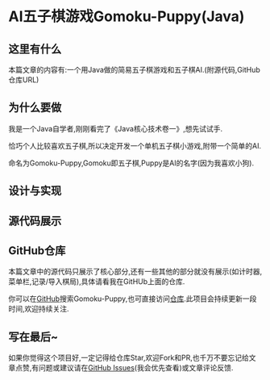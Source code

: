 ﻿# AI五子棋游戏Gomoku-Puppy(Java)

## 这里有什么

本篇文章的内容有:一个用Java做的简易五子棋游戏和五子棋AI.(附源代码,GitHub仓库URL)

## 为什么要做

我是一个Java自学者,刚刚看完了《Java核心技术卷一》,想先试试手.

恰巧个人比较喜欢五子棋,所以决定开发一个单机五子棋小游戏,附带一个简单的AI.

命名为Gomoku-Puppy,Gomoku即五子棋,Puppy是AI的名字(因为我喜欢小狗).

## 设计与实现

## 源代码展示

## GitHub仓库

本篇文章中的源代码只展示了核心部分,还有一些其他的部分就没有展示(如计时器,菜单栏,记录/导入棋局),具体请看我在GitHUb上面的仓库.

你可以在[GitHub](https://github.com)搜索Gomoku-Puppy,也可直接访问[仓库](https://github.com/AlbertWangInChina/Gomoku-Puppy).此项目会持续更新一段时间,欢迎持续关注.

## 写在最后~

如果你觉得这个项目好,一定记得给仓库Star,欢迎Fork和PR,也千万不要忘记给文章点赞,有问题或建议请在[GitHub Issues](https://github.com/AlbertWangInChina/Gomoku-Puppy/issues)(我会优先查看)或文章评论反馈.
